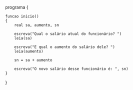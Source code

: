 <!-- LISTA DE EXERCÍCIOS I -->
<!-- 4. Ler o salário mensal atual de um funcionário e o aumento de salário. Calcular e escrever o valor do novo salário. -->

programa
{
	
	funcao inicio()
	{
		real sa, aumento, sn

		escreva("Qual o salário atual do funcionário? ")
		leia(sa)

		escreva("E qual o aumento do salário dele? ")
		leia(aumento)

		sn = sa + aumento

		escreva("O novo salário desse funcionário é: ", sn)
	}
}
